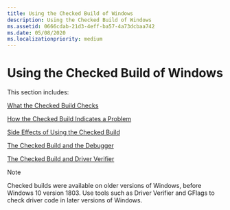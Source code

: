 ```yaml
---
title: Using the Checked Build of Windows
description: Using the Checked Build of Windows
ms.assetid: 0666cdab-21d3-4eff-ba57-4a73dcbaa742
ms.date: 05/08/2020
ms.localizationpriority: medium
---
```


# Using the Checked Build of Windows

This section includes:

[What the Checked Build Checks](what-the-checked-build-checks.md)

[How the Checked Build Indicates a Problem](how-the-checked-build-indicates-a-problem.md)

[Side Effects of Using the Checked Build](side-effects-of-using-the-checked-build.md)

[The Checked Build and the Debugger](the-checked-build-and-the-debugger.md)

[The Checked Build and Driver Verifier](the-checked-build-and-driver-verifier.md)

> [!NOTE]
> Checked builds were available on older versions of Windows, before Windows 10 version 1803.
> Use tools such as Driver Verifier and GFlags to check driver code in later versions of Windows.
